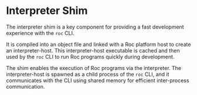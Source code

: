 # Interpreter Shim

The interpreter shim is a key component for providing a fast development experience with the `roc` CLI.

It is compiled into an object file and linked with a Roc platform host to create an interpreter-host. This interpreter-host executable is cached and then used by the `roc` CLI to run Roc programs quickly during development.

The shim enables the execution of Roc programs via the interpreter. The interpreter-host is spawned as a child process of the `roc` CLI, and it communicates with the CLI using shared memory for efficient inter-process communication.
